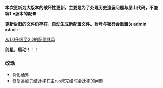 **本次更新为大版本的破坏性更新，主要是为了处理历史遗留问题与屎山代码，不兼容1.x版本的配置**

**更新后旧的文件仍存在，自动生成新配置文件。账号与密码会重置为 admin admin**

[从1.0升级至2.0的配置继承](https://github.com/wushuo894/ani-rss/discussions/427)

**剑星，启动！！！**

### 改动

- 优化通知
- 修复番剧完结迁移在主rss未完结时会迁移的问题
